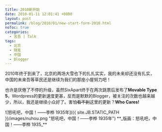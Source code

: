 ```yaml
---
title: 2010新开始
date: 2010-01-11 12:01:41 +0800
layout: post
permalink: /blog/2010/01/new-start-form-2010.html
noToc: true
categories:
  - 言吾 | Talk
tags:
  - 北京
  - 随笔
  - 中国
  - Blogger
---
```

2010年终于到来了，北京的两场大雪也下的扎扎实实，我的未来却还没有扎实，中国的未来吾等草民还是继续为我们的那座小屋努力吧！

也许是厌倦了不停的升级，虽然SixApart终于在两次跳票后发布了**Movable Type 5**，Wordpress的更新速度更甚，反而是默默的Blogger，被关注的次数也越来越少，所以，我还是继续小众好了。害怕~~看不到~~这里的更新？**Who Cares!**

<span class="center">
  ![怒吼吧，中国！——李桦 1935年]({{ site.JB.STATIC_PATH }}/images/nuhou.png "怒吼吧，中国！——李桦 1935年")  
**_版画：怒吼吧，中国！——李桦 1935_**
</span>